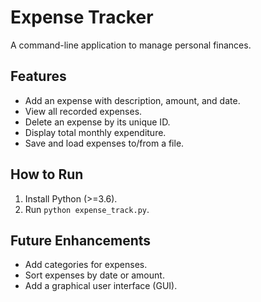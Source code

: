 # Expense Tracker

A command-line application to manage personal finances.

## Features
- Add an expense with description, amount, and date.
- View all recorded expenses.
- Delete an expense by its unique ID.
- Display total monthly expenditure.
- Save and load expenses to/from a file.

## How to Run
1. Install Python (>=3.6).
2. Run `python expense_track.py`.

## Future Enhancements
- Add categories for expenses.
- Sort expenses by date or amount.
- Add a graphical user interface (GUI).


